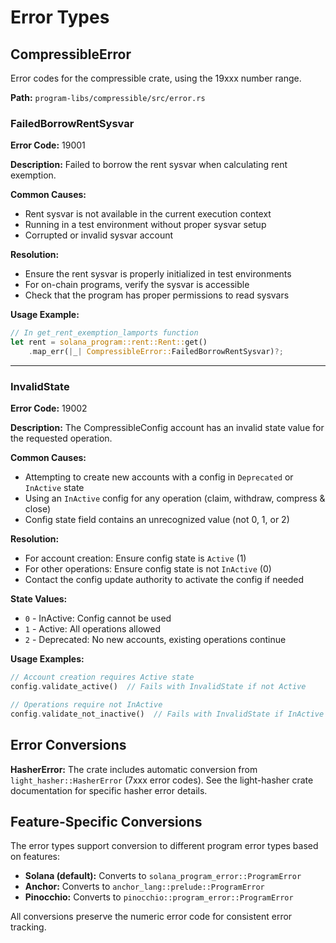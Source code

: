 # Error Types

## CompressibleError

Error codes for the compressible crate, using the 19xxx number range.

**Path:** `program-libs/compressible/src/error.rs`

### FailedBorrowRentSysvar

**Error Code:** 19001

**Description:** Failed to borrow the rent sysvar when calculating rent exemption.

**Common Causes:**
- Rent sysvar is not available in the current execution context
- Running in a test environment without proper sysvar setup
- Corrupted or invalid sysvar account

**Resolution:**
- Ensure the rent sysvar is properly initialized in test environments
- For on-chain programs, verify the sysvar is accessible
- Check that the program has proper permissions to read sysvars

**Usage Example:**
```rust
// In get_rent_exemption_lamports function
let rent = solana_program::rent::Rent::get()
    .map_err(|_| CompressibleError::FailedBorrowRentSysvar)?;
```

---

### InvalidState

**Error Code:** 19002

**Description:** The CompressibleConfig account has an invalid state value for the requested operation.

**Common Causes:**
- Attempting to create new accounts with a config in `Deprecated` or `InActive` state
- Using an `InActive` config for any operation (claim, withdraw, compress & close)
- Config state field contains an unrecognized value (not 0, 1, or 2)

**Resolution:**
- For account creation: Ensure config state is `Active` (1)
- For other operations: Ensure config state is not `InActive` (0)
- Contact the config update authority to activate the config if needed

**State Values:**
- `0` - InActive: Config cannot be used
- `1` - Active: All operations allowed
- `2` - Deprecated: No new accounts, existing operations continue

**Usage Examples:**
```rust
// Account creation requires Active state
config.validate_active()  // Fails with InvalidState if not Active

// Operations require not InActive
config.validate_not_inactive()  // Fails with InvalidState if InActive
```

## Error Conversions

**HasherError:** The crate includes automatic conversion from `light_hasher::HasherError` (7xxx error codes). See the light-hasher crate documentation for specific hasher error details.

## Feature-Specific Conversions

The error types support conversion to different program error types based on features:

- **Solana (default):** Converts to `solana_program_error::ProgramError`
- **Anchor:** Converts to `anchor_lang::prelude::ProgramError`
- **Pinocchio:** Converts to `pinocchio::program_error::ProgramError`

All conversions preserve the numeric error code for consistent error tracking.